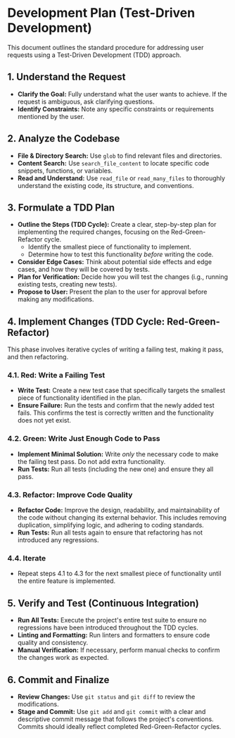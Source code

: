 # Development Plan (Test-Driven Development)

This document outlines the standard procedure for addressing user requests using a Test-Driven Development (TDD) approach.

## 1. Understand the Request

*   **Clarify the Goal:** Fully understand what the user wants to achieve. If the request is ambiguous, ask clarifying questions.
*   **Identify Constraints:** Note any specific constraints or requirements mentioned by the user.

## 2. Analyze the Codebase

*   **File & Directory Search:** Use `glob` to find relevant files and directories.
*   **Content Search:** Use `search_file_content` to locate specific code snippets, functions, or variables.
*   **Read and Understand:** Use `read_file` or `read_many_files` to thoroughly understand the existing code, its structure, and conventions.

## 3. Formulate a TDD Plan

*   **Outline the Steps (TDD Cycle):** Create a clear, step-by-step plan for implementing the required changes, focusing on the Red-Green-Refactor cycle.
    *   Identify the smallest piece of functionality to implement.
    *   Determine how to test this functionality *before* writing the code.
*   **Consider Edge Cases:** Think about potential side effects and edge cases, and how they will be covered by tests.
*   **Plan for Verification:** Decide how you will test the changes (i.g., running existing tests, creating new tests).
*   **Propose to User:** Present the plan to the user for approval before making any modifications.

## 4. Implement Changes (TDD Cycle: Red-Green-Refactor)

This phase involves iterative cycles of writing a failing test, making it pass, and then refactoring.

### 4.1. Red: Write a Failing Test

*   **Write Test:** Create a new test case that specifically targets the smallest piece of functionality identified in the plan.
*   **Ensure Failure:** Run the tests and confirm that the newly added test fails. This confirms the test is correctly written and the functionality does not yet exist.

### 4.2. Green: Write Just Enough Code to Pass

*   **Implement Minimal Solution:** Write *only* the necessary code to make the failing test pass. Do not add extra functionality.
*   **Run Tests:** Run all tests (including the new one) and ensure they all pass.

### 4.3. Refactor: Improve Code Quality

*   **Refactor Code:** Improve the design, readability, and maintainability of the code without changing its external behavior. This includes removing duplication, simplifying logic, and adhering to coding standards.
*   **Run Tests:** Run all tests again to ensure that refactoring has not introduced any regressions.

### 4.4. Iterate

*   Repeat steps 4.1 to 4.3 for the next smallest piece of functionality until the entire feature is implemented.

## 5. Verify and Test (Continuous Integration)

*   **Run All Tests:** Execute the project's entire test suite to ensure no regressions have been introduced throughout the TDD cycles.
*   **Linting and Formatting:** Run linters and formatters to ensure code quality and consistency.
*   **Manual Verification:** If necessary, perform manual checks to confirm the changes work as expected.

## 6. Commit and Finalize

*   **Review Changes:** Use `git status` and `git diff` to review the modifications.
*   **Stage and Commit:** Use `git add` and `git commit` with a clear and descriptive commit message that follows the project's conventions. Commits should ideally reflect completed Red-Green-Refactor cycles.